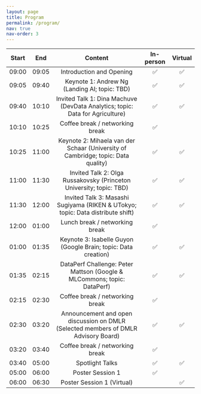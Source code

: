 ```yaml
---
layout: page
title: Program
permalink: /program/
nav: true
nav-order: 3
---
```

| Start | End | Content | In-person | Virtual |
|:---:|:---:|:---:|:---:|:---:|
| 09:00 | 09:05 | Introduction and Opening| :white_check_mark: | :white_check_mark: |
| 09:05 | 09:40 | Keynote 1: Andrew Ng (Landing AI; topic: TBD) | :white_check_mark: | :white_check_mark: |
| 09:40 | 10:10 | Invited Talk 1: Dina Machuve (DevData Analytics; topic: Data for Agriculture)| :white_check_mark: | :white_check_mark: |
| 10:10 | 10:25 | Coffee break / networking break| :white_check_mark: |  |
| 10:25 | 11:00 | Keynote 2: Mihaela van der Schaar (University of Cambridge; topic: Data quality)| :white_check_mark: | :white_check_mark: |
| 11:00 | 11:30 | Invited Talk 2: Olga Russakovsky (Princeton University; topic: TBD) | :white_check_mark: | :white_check_mark: |
| 11:30 | 12:00 | Invited Talk 3: Masashi Sugiyama (RIKEN & UTokyo; topic: Data distribute shift) | :white_check_mark: | :white_check_mark: |
| 12:00 | 01:00 | Lunch break / networking break | :white_check_mark: |  |
| 01:00 | 01:35 | Keynote 3: Isabelle Guyon (Google Brain; topic: Data creation)| :white_check_mark: | :white_check_mark: |
| 01:35 | 02:15 | DataPerf Challenge: Peter Mattson (Google & MLCommons; topic: DataPerf) | :white_check_mark: | :white_check_mark: |
| 02:15 | 02:30 | Coffee break / networking break | :white_check_mark: |  |
| 02:30 | 03:20 | Announcement and open discussion on DMLR (Selected members of DMLR Advisory Board) | :white_check_mark: | :white_check_mark: |
| 03:20 | 03:40 | Coffee break / networking break | :white_check_mark: |  |
| 03:40 | 05:00 | Spotlight Talks | :white_check_mark: | :white_check_mark: |
| 05:00 | 06:00 | Poster Session 1 | :white_check_mark: | |
| 06:00 | 06:30 | Poster Session 1 (Virtual) | | :white_check_mark: 
